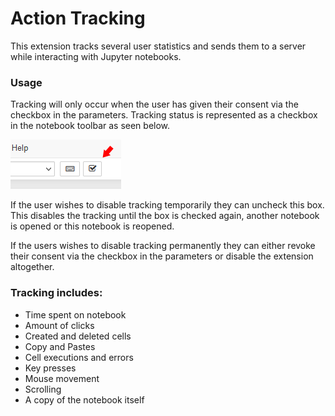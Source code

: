 Action Tracking
==============

This extension tracks several user statistics and sends them to a server while interacting with Jupyter notebooks.

### Usage

Tracking will only occur when the user has given their consent via the checkbox in the parameters.
Tracking status is represented as a checkbox in the notebook toolbar as seen below.

![Notebook Checkbox](button.png)

If the user wishes to disable tracking temporarily they can uncheck this box. This disables the tracking until the box is checked again, another notebook is opened or this notebook is reopened.

If the users wishes to disable tracking permanently they can either revoke their consent via the checkbox in the parameters or disable the extension altogether.

### Tracking includes:
- Time spent on notebook
- Amount of clicks
- Created and deleted cells
- Copy and Pastes
- Cell executions and errors
- Key presses
- Mouse movement
- Scrolling
- A copy of the notebook itself